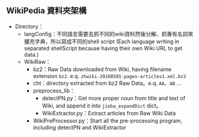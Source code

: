## WikiPedia 資料夾架構

* Directory：
  * langConfig：不同語言需要去抓不同的wiki資料然後分解、抓專有名詞來擴充字典，所以寫成不同的shell script (Each language writing in separated shellScript because having their own Wiki URL to get data.)
  * WikiRaw：
    * bz2：Raw Data downloaded from Wiki, having filename extension `bz2`. e.q. `zhwiki-20160501-pages-articles1.xml.bz2`
    * cht：directory extracted from bz2 Raw Data。e.q. `AA`、`AB` ...
    * preprocess_lib：
      * detectPN.py：Get more proper noun from title and text of Wiki, and append it into `jieba_expandDict` dict。
      * WikiExtractor.py：Extract articles from Raw Wiki Data
    * WikiPreProcessor.py：Start all the pre-processing program, including detectPN and WikiExtractor

